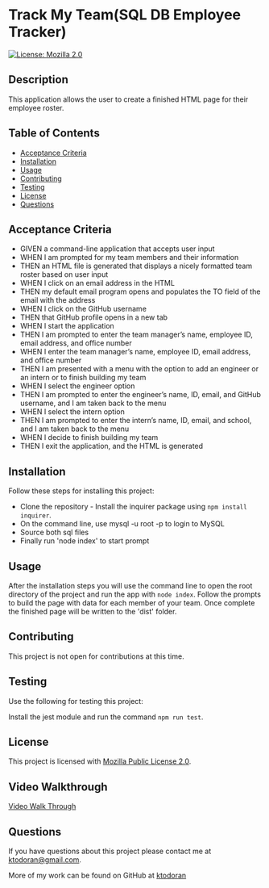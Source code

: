 # Track My Team(SQL DB Employee Tracker)

[![License: Mozilla 2.0](https://img.shields.io/badge/license-Mozilla%202.0-blue.svg)](https://opensource.org/licenses/MPL-2.0)

  ## Description

  This application allows the user to create a finished HTML page for their employee roster. 

  ## Table of Contents

  * [Acceptance Criteria](#acceptance-criteria)
  * [Installation](#installation)
  * [Usage](#usage)
  * [Contributing](#contributing)
  * [Testing](#testing)
  * [License](#license)
  * [Questions](#questions)

## Acceptance Criteria
- GIVEN a command-line application that accepts user input
- WHEN I am prompted for my team members and their information
- THEN an HTML file is generated that displays a nicely formatted team roster based on user input
- WHEN I click on an email address in the HTML
- THEN my default email program opens and populates the TO field of the email with the address
- WHEN I click on the GitHub username
- THEN that GitHub profile opens in a new tab
- WHEN I start the application
- THEN I am prompted to enter the team manager’s name, employee ID, email address, and office number
- WHEN I enter the team manager’s name, employee ID, email address, and office number
- THEN I am presented with a menu with the option to add an engineer or an intern or to finish building my team
- WHEN I select the engineer option
- THEN I am prompted to enter the engineer’s name, ID, email, and GitHub username, and I am taken back to the menu
- WHEN I select the intern option
- THEN I am prompted to enter the intern’s name, ID, email, and school, and I am taken back to the menu
- WHEN I decide to finish building my team
- THEN I exit the application, and the HTML is generated

## Installation

  Follow these steps for installing this project:

  - Clone the repository - Install the inquirer package using `npm install inquirer`.
  - On the command line, use mysql -u root -p to login to MySQL
  - Source both sql files
  - Finally run 'node index' to start prompt

  ## Usage

  After the installation steps you will use the command line to open the root directory of the project and run the app with `node index`. Follow the prompts to build the page with   data for each member of your team. Once complete the finished page will be written to the 'dist' folder.

  ## Contributing

  This project is not open for contributions at this time.

  ## Testing

  Use the following for testing this project:

  Install the jest module and run the command `npm run test`.

  ## License

  This project is licensed with [Mozilla Public License 2.0](https://opensource.org/licenses/MPL-2.0).

  ## Video Walkthrough

  [Video Walk Through](https://youtu.be/h9REIs0p3CE)

  ## Questions

  If you have questions about this project please contact me at [ktodoran@gmail.com](mailto:ktodoran@gmail.com).
  
  More of my work can be found on GitHub at [ktodoran](https://github.com/ktodoran)
